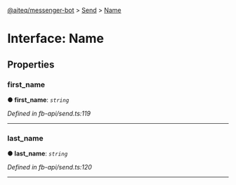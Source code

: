 [@aiteq/messenger-bot](../README.md) > [Send](../modules/send.md) > [Name](../interfaces/send.name.md)



# Interface: Name


## Properties
<a id="first_name"></a>

###  first_name

**●  first_name**:  *`string`* 

*Defined in fb-api/send.ts:119*





___

<a id="last_name"></a>

###  last_name

**●  last_name**:  *`string`* 

*Defined in fb-api/send.ts:120*





___


